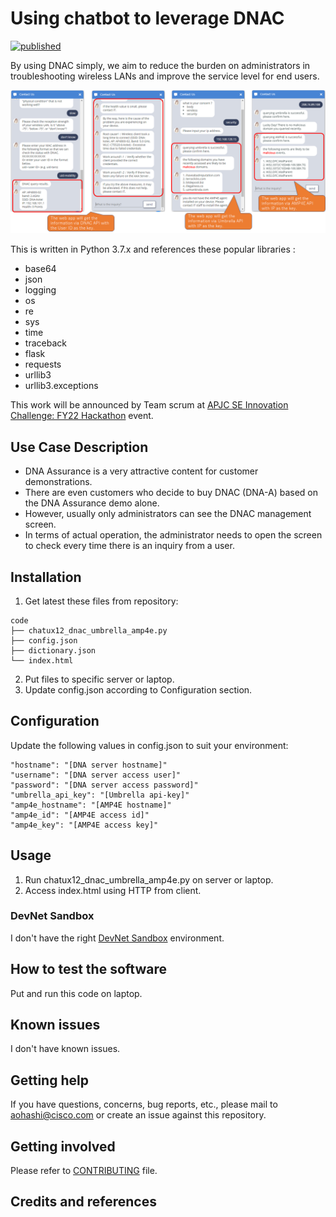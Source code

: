 # Using chatbot to leverage DNAC

[![published](https://static.production.devnetcloud.com/codeexchange/assets/images/devnet-published.svg)](https://developer.cisco.com/codeexchange/github/repo/Ataru-Ohashi/fy22-hackathon)

By using DNAC simply, we aim to reduce the burden on administrators in troubleshooting wireless LANs and improve the service level for end users.

![Sample Screenshot](./sample_ss.png)

This is written in Python 3.7.x and references these popular libraries : 
* base64
* json
* logging
* os
* re
* sys
* time
* traceback
* flask
* requests
* urllib3
* urllib3.exceptions

This work will be announced by Team scrum at [APJC SE Innovation Challenge: FY22 Hackathon](https://apjc-se.cisco.com/index.php/2021/06/16/apjc-se-innovation-challenge-fy22-hackathon/) event.


## Use Case Description

* DNA Assurance is a very attractive content for customer demonstrations.
* There are even customers who decide to buy DNAC (DNA-A) based on the DNA Assurance demo alone.
* However, usually only administrators can see the DNAC management screen.
* In terms of actual operation, the administrator needs to open the screen to check every time there is an inquiry from a user.


## Installation

1. Get latest these files from repository:
```
code
├── chatux12_dnac_umbrella_amp4e.py
├── config.json
├── dictionary.json
└── index.html
```

2. Put files to specific server or laptop.
3. Update config.json according to Configuration section.


## Configuration

Update the following values in config.json to suit your environment:
```
"hostname": "[DNA server hostname]"
"username": "[DNA server access user]"
"password": "[DNA server access password]"
"umbrella_api_key": "[Umbrella api-key]"
"amp4e_hostname": "[AMP4E hostname]"
"amp4e_id": "[AMP4E access id]"
"amp4e_key": "[AMP4E access key]"
```


## Usage

1. Run chatux12_dnac_umbrella_amp4e.py on server or laptop.
2. Access index.html using HTTP from client.


### DevNet Sandbox

I don't have the right [DevNet Sandbox](https://developer.cisco.com/site/sandbox/) environment.

## How to test the software

Put and run this code on laptop.


## Known issues

I don't have known issues.

## Getting help

If you have questions, concerns, bug reports, etc., please mail to aohashi@cisco.com or create an issue against this repository.

## Getting involved

Please refer to [CONTRIBUTING](./CONTRIBUTING.md) file.

## Credits and references
